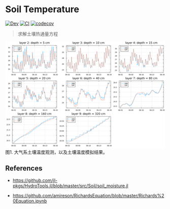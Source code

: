 # Soil Temperature

<!-- [![Stable](https://img.shields.io/badge/docs-stable-blue.svg)](https://jl-pkgs.github.io/SoilTemperature.jl/stable) -->
[![Dev](https://img.shields.io/badge/docs-dev-blue.svg)](https://jl-pkgs.github.io/SoilTemperature.jl/dev)
[![CI](https://github.com/jl-pkgs/SoilTemperature.jl/actions/workflows/CI.yml/badge.svg)](https://github.com/jl-pkgs/SoilTemperature.jl/actions/workflows/CI.yml)
[![codecov](https://codecov.io/gh/jl-pkgs/SoilTemperature.jl/branch/master/graph/badge.svg?token=gNwrAxE8oz)](https://codecov.io/gh/jl-pkgs/SoilTemperature.jl/tree/master/src)

> 求解土壤热通量方程

<!-- - [x] `Bonan 2021`：计算速度快，但公式复杂
- [x] `diffeq`: 公式清晰，但计算速度过慢 -->

![](image/case01_Tsoil_CUG_ODE.png)
图1. 大气系土壤温度观测，以及土壤温度模拟结果。

<!-- ## 求解方案 -->
<!-- > 注意，sink需要划分到每一层的蒸发量 -->

## References

- <https://github.com/jl-pkgs/HydroTools.jl/blob/master/src/Soil/soil_moisture.jl>

- <https://github.com/amireson/RichardsEquation/blob/master/Richards%20Equation.ipynb>


<!-- ## 测试站点

<https://mesonet.agron.iastate.edu/agclimate/hist/hourly.php> -->
